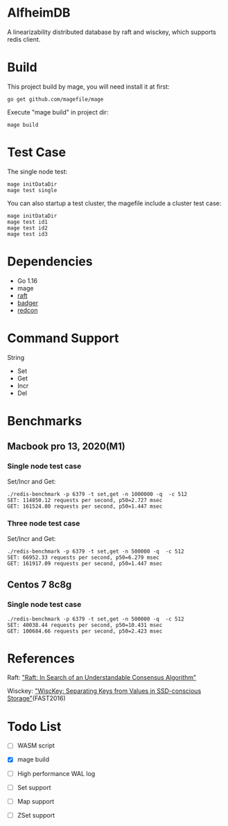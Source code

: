 <!--
 * @Descripttion: 
 * @version: 
 * @Author: cm.d
 * @Date: 2021-11-12 09:51:16
 * @LastEditors: cm.d
 * @LastEditTime: 2021-11-17 18:08:52
-->

# AlfheimDB

A linearizability distributed database by raft and wisckey, which supports redis client.  

# Build

This project build by mage, you will need install it at first:

```` shell
go get github.com/magefile/mage
````

Execute "mage build" in project dir:

```` shell
mage build
````

# Test Case

The single node test:

```` shell
mage initDataDir
mage test single
````

You can also startup a test cluster, the magefile include a cluster test case:

```` shell
mage initDataDir
mage test id1
mage test id2
mage test id3
````

# Dependencies

+ Go 1.16  
+ mage
+ [raft](https://github.com/hashicorp/raft)
+ [badger](https://github.com/dgraph-io/badger)
+ [redcon](https://github.com/tidwall/redcon)

# Command Support

String

+ Set
+ Get
+ Incr
+ Del

# Benchmarks

## Macbook pro 13, 2020(M1)  

### Single node test case

Set/Incr and Get:

```` shell
./redis-benchmark -p 6379 -t set,get -n 1000000 -q  -c 512
SET: 114850.12 requests per second, p50=2.727 msec                    
GET: 161524.80 requests per second, p50=1.447 msec 
````

### Three node test case

Set/Incr and Get:

```` shell
./redis-benchmark -p 6379 -t set,get -n 500000 -q  -c 512
SET: 66952.33 requests per second, p50=6.279 msec                    
GET: 161917.09 requests per second, p50=1.447 msec 
````

## Centos 7 8c8g

### Single node test case

```` shell
./redis-benchmark -p 6379 -t set,get -n 500000 -q  -c 512
SET: 40038.44 requests per second, p50=10.431 msec
GET: 100684.66 requests per second, p50=2.423 msec 
````  


# References

Raft: ["Raft: In Search of an Understandable Consensus Algorithm"](https://raft.github.io/raft.pdf)  

Wisckey: ["WiscKey: Separating Keys from Values in SSD-conscious Storage"](https://www.usenix.org/system/files/conference/fast16/fast16-papers-lu.pdf)(FAST2016)

# Todo List

+ [ ] WASM script
+ [x] mage build
+ [ ] High performance WAL log
+ [ ] Set support
+ [ ] Map support
+ [ ] ZSet support
  